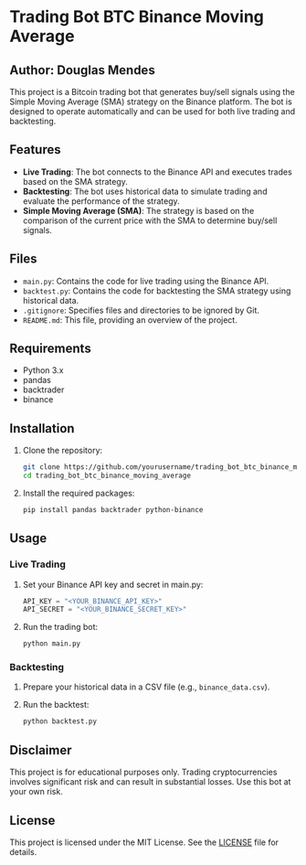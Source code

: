 # Trading Bot BTC Binance Moving Average

## Author: Douglas Mendes

This project is a Bitcoin trading bot that generates buy/sell signals using the Simple Moving Average (SMA) strategy on the Binance platform. The bot is designed to operate automatically and can be used for both live trading and backtesting.

## Features

- **Live Trading**: The bot connects to the Binance API and executes trades based on the SMA strategy.
- **Backtesting**: The bot uses historical data to simulate trading and evaluate the performance of the strategy.
- **Simple Moving Average (SMA)**: The strategy is based on the comparison of the current price with the SMA to determine buy/sell signals.

## Files

- `main.py`: Contains the code for live trading using the Binance API.
- `backtest.py`: Contains the code for backtesting the SMA strategy using historical data.
- `.gitignore`: Specifies files and directories to be ignored by Git.
- `README.md`: This file, providing an overview of the project.

## Requirements

- Python 3.x
- pandas
- backtrader
- binance

## Installation

1. Clone the repository:
    ```sh
    git clone https://github.com/yourusername/trading_bot_btc_binance_moving_average.git
    cd trading_bot_btc_binance_moving_average
    ```

2. Install the required packages:
    ```sh
    pip install pandas backtrader python-binance
    ```

## Usage

### Live Trading

1. Set your Binance API key and secret in main.py:
    ```python
    API_KEY = "<YOUR_BINANCE_API_KEY>"
    API_SECRET = "<YOUR_BINANCE_SECRET_KEY>"
    ```

2. Run the trading bot:
    ```sh
    python main.py
    ```

### Backtesting

1. Prepare your historical data in a CSV file (e.g., `binance_data.csv`).

2. Run the backtest:
    ```sh
    python backtest.py
    ```

## Disclaimer

This project is for educational purposes only. Trading cryptocurrencies involves significant risk and can result in substantial losses. Use this bot at your own risk.

## License

This project is licensed under the MIT License. See the [LICENSE](LICENSE) file for details.




